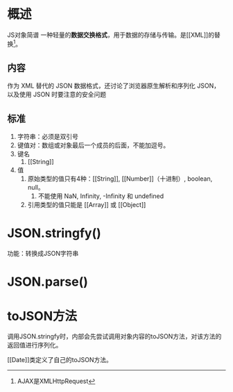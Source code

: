 # 概述
JS对象简谱
	一种轻量的**数据交换格式**，用于数据的存储与传输。是[[XML]]的替换[^1]。
## 内容
作为 XML 替代的 JSON 数据格式，还讨论了浏览器原生解析和序列化 JSON，以及使用 JSON 时要注意的安全问题
## 标准
1. 字符串：必须是双引号
2. 键值对：数组或对象最后一个成员的后面，不能加逗号。
3. 键名
	1. [[String]] 
4. 值
	1. 原始类型的值只有4种：[[String]], [[Number]]（十进制）, boolean, null。
		1. 不能使用 NaN, Infinity, -Infinity 和 undefined
	2. 引用类型的值只能是 [[Array]] 或 [[Object]] 
# JSON.stringfy()
功能：转换成JSON字符串

# JSON.parse()

# toJSON方法
调用JSON.stringfy时，内部会先尝试调用对象内容的toJSON方法，对该方法的返回值进行序列化。

[[Date]]类定义了自己的toJSON方法。

[^1]: AJAX是XMLHttpRequest